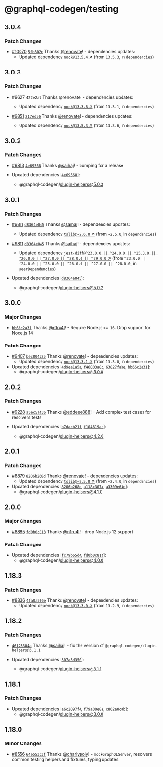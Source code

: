 # @graphql-codegen/testing

## 3.0.4

### Patch Changes

- [#10070](https://github.com/dotansimha/graphql-code-generator/pull/10070) [`5fb302c`](https://github.com/dotansimha/graphql-code-generator/commit/5fb302c9ee8fc7af01c03e63a1c33ea1997fca16) Thanks [@renovate](https://github.com/apps/renovate)! - dependencies updates:
  - Updated dependency [`nock@13.5.4` ↗︎](https://www.npmjs.com/package/nock/v/13.5.4) (from `13.5.3`, in `dependencies`)

## 3.0.3

### Patch Changes

- [#9627](https://github.com/dotansimha/graphql-code-generator/pull/9627) [`422e2a7`](https://github.com/dotansimha/graphql-code-generator/commit/422e2a78f4ebe158e5e4a5f3248e0d03e88b69d6) Thanks [@renovate](https://github.com/apps/renovate)! - dependencies updates:

  - Updated dependency [`nock@13.3.6` ↗︎](https://www.npmjs.com/package/nock/v/13.3.6) (from `13.3.1`, in `dependencies`)

- [#9851](https://github.com/dotansimha/graphql-code-generator/pull/9851) [`217ed56`](https://github.com/dotansimha/graphql-code-generator/commit/217ed565a2f722f76ce90a3ce5d14117d3e9993f) Thanks [@renovate](https://github.com/apps/renovate)! - dependencies updates:
  - Updated dependency [`nock@13.5.3` ↗︎](https://www.npmjs.com/package/nock/v/13.5.3) (from `13.3.6`, in `dependencies`)

## 3.0.2

### Patch Changes

- [#9813](https://github.com/dotansimha/graphql-code-generator/pull/9813) [`4e69568`](https://github.com/dotansimha/graphql-code-generator/commit/4e6956899c96f8954cea8d5bbe32aa35a70cc653) Thanks [@saihaj](https://github.com/saihaj)! - bumping for a release

- Updated dependencies [[`4e69568`](https://github.com/dotansimha/graphql-code-generator/commit/4e6956899c96f8954cea8d5bbe32aa35a70cc653)]:
  - @graphql-codegen/plugin-helpers@5.0.3

## 3.0.1

### Patch Changes

- [#9811](https://github.com/dotansimha/graphql-code-generator/pull/9811) [`d8364e045`](https://github.com/dotansimha/graphql-code-generator/commit/d8364e045a46ca6e8173583b5108d161c6832975) Thanks [@saihaj](https://github.com/saihaj)! - dependencies updates:

  - Updated dependency [`tslib@~2.6.0` ↗︎](https://www.npmjs.com/package/tslib/v/2.6.0) (from `~2.5.0`, in `dependencies`)

- [#9811](https://github.com/dotansimha/graphql-code-generator/pull/9811) [`d8364e045`](https://github.com/dotansimha/graphql-code-generator/commit/d8364e045a46ca6e8173583b5108d161c6832975) Thanks [@saihaj](https://github.com/saihaj)! - dependencies updates:
  - Updated dependency [`jest-diff@^23.0.0 || ^24.0.0 || ^25.0.0 || ^26.0.0 || ^27.0.0 || ^28.0.0 || ^29.0.0` ↗︎](https://www.npmjs.com/package/jest-diff/v/23.0.0) (from `^23.0.0 || ^24.0.0 || ^25.0.0 || ^26.0.0 || ^27.0.0 || ^28.0.0`, in `peerDependencies`)
- Updated dependencies [[`d8364e045`](https://github.com/dotansimha/graphql-code-generator/commit/d8364e045a46ca6e8173583b5108d161c6832975)]:
  - @graphql-codegen/plugin-helpers@5.0.2

## 3.0.0

### Major Changes

- [`bb66c2a31`](https://github.com/dotansimha/graphql-code-generator/commit/bb66c2a31985c1375912ccd6b2b02933f313c9c0) Thanks [@n1ru4l](https://github.com/n1ru4l)! - Require Node.js `>= 16`. Drop support for Node.js 14

### Patch Changes

- [#9407](https://github.com/dotansimha/graphql-code-generator/pull/9407) [`bec804225`](https://github.com/dotansimha/graphql-code-generator/commit/bec8042256e1718e7867b9d5c038eb7d22e72774) Thanks [@renovate](https://github.com/apps/renovate)! - dependencies updates:
  - Updated dependency [`nock@13.3.1` ↗︎](https://www.npmjs.com/package/nock/v/13.3.1) (from `13.3.0`, in `dependencies`)
- Updated dependencies [[`4d9ea1a5a`](https://github.com/dotansimha/graphql-code-generator/commit/4d9ea1a5a94cd3458c1bd868ce1ab1cb806257f2), [`f46803a8c`](https://github.com/dotansimha/graphql-code-generator/commit/f46803a8c70840280529a52acbb111c865712af2), [`63827fabe`](https://github.com/dotansimha/graphql-code-generator/commit/63827fabede76b2380d40392aba2a3ccb099f0c4), [`bb66c2a31`](https://github.com/dotansimha/graphql-code-generator/commit/bb66c2a31985c1375912ccd6b2b02933f313c9c0)]:
  - @graphql-codegen/plugin-helpers@5.0.0

## 2.0.2

### Patch Changes

- [#9228](https://github.com/dotansimha/graphql-code-generator/pull/9228) [`a5ec5af36`](https://github.com/dotansimha/graphql-code-generator/commit/a5ec5af36cd77f4ec86773a899aa5ebd16d4ff9f) Thanks [@eddeee888](https://github.com/eddeee888)! - Add complex test cases for resolvers tests

- Updated dependencies [[`b7dacb21f`](https://github.com/dotansimha/graphql-code-generator/commit/b7dacb21fb0ed1173d1e45120dc072e29231ed29), [`f104619ac`](https://github.com/dotansimha/graphql-code-generator/commit/f104619acd27c9d62a06bc577737500880731087)]:
  - @graphql-codegen/plugin-helpers@4.2.0

## 2.0.1

### Patch Changes

- [#8879](https://github.com/dotansimha/graphql-code-generator/pull/8879) [`8206b268d`](https://github.com/dotansimha/graphql-code-generator/commit/8206b268dfb485a748fd7783a163cb0ee9931491) Thanks [@renovate](https://github.com/apps/renovate)! - dependencies updates:
  - Updated dependency [`tslib@~2.5.0` ↗︎](https://www.npmjs.com/package/tslib/v/2.5.0) (from `~2.4.0`, in `dependencies`)
- Updated dependencies [[`8206b268d`](https://github.com/dotansimha/graphql-code-generator/commit/8206b268dfb485a748fd7783a163cb0ee9931491), [`a118c307a`](https://github.com/dotansimha/graphql-code-generator/commit/a118c307a35bbb97b7cbca0f178a88276032a26c), [`a3309e63e`](https://github.com/dotansimha/graphql-code-generator/commit/a3309e63efed880e6f74ce6fcbf82dd3d7857a15)]:
  - @graphql-codegen/plugin-helpers@4.1.0

## 2.0.0

### Major Changes

- [#8885](https://github.com/dotansimha/graphql-code-generator/pull/8885) [`fd0b0c813`](https://github.com/dotansimha/graphql-code-generator/commit/fd0b0c813015cae4f6f6bda5f4c5515e544eb76d) Thanks [@n1ru4l](https://github.com/n1ru4l)! - drop Node.js 12 support

### Patch Changes

- Updated dependencies [[`fc79b65d4`](https://github.com/dotansimha/graphql-code-generator/commit/fc79b65d4914fd25ae6bd5d58ebc7ded573a08a5), [`fd0b0c813`](https://github.com/dotansimha/graphql-code-generator/commit/fd0b0c813015cae4f6f6bda5f4c5515e544eb76d)]:
  - @graphql-codegen/plugin-helpers@4.0.0

## 1.18.3

### Patch Changes

- [#8836](https://github.com/dotansimha/graphql-code-generator/pull/8836) [`4fa0a566e`](https://github.com/dotansimha/graphql-code-generator/commit/4fa0a566e1b5253c303ea2a4b5cbbf7c12ca3677) Thanks [@renovate](https://github.com/apps/renovate)! - dependencies updates:
  - Updated dependency [`nock@13.3.0` ↗︎](https://www.npmjs.com/package/nock/v/13.3.0) (from `13.2.9`, in `dependencies`)

## 1.18.2

### Patch Changes

- [`46f75304a`](https://github.com/dotansimha/graphql-code-generator/commit/46f75304a69a13e8b5f58303f65c81b30a2ad96a) Thanks [@saihaj](https://github.com/saihaj)! - fix the version of `@graphql-codegen/plugin-helpers@3.1.1`

- Updated dependencies [[`307a5d350`](https://github.com/dotansimha/graphql-code-generator/commit/307a5d350643dd065d228b04ef3b4bd70cac0e81)]:
  - @graphql-codegen/plugin-helpers@3.1.1

## 1.18.1

### Patch Changes

- Updated dependencies [[`a6c2097f4`](https://github.com/dotansimha/graphql-code-generator/commit/a6c2097f4789c0cce4296ce349790ce29943ed22), [`f79a00e8a`](https://github.com/dotansimha/graphql-code-generator/commit/f79a00e8ae073eab426ca08795c924e716123482), [`c802a0c0b`](https://github.com/dotansimha/graphql-code-generator/commit/c802a0c0b775cfabc5ace3e7fb6655540c6c4d84)]:
  - @graphql-codegen/plugin-helpers@3.0.0

## 1.18.0

### Minor Changes

- [#8556](https://github.com/dotansimha/graphql-code-generator/pull/8556) [`64e553c3f`](https://github.com/dotansimha/graphql-code-generator/commit/64e553c3f62618a2aedf122d292e2700fd93d6e1) Thanks [@charlypoly](https://github.com/charlypoly)! - `mockGraphQLServer`, resolvers common testing helpers and fixtures, typing updates
